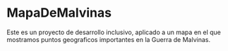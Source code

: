 # MapaDeMalvinas
Este es un proyecto de desarrollo inclusivo, aplicado a un mapa en el que mostramos puntos geograficos importantes en la Guerra de Malvinas.
